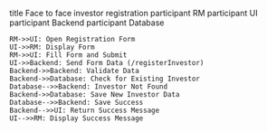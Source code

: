 title Face to face investor registration
participant RM
    participant UI
    participant Backend
    participant Database

    RM->>UI: Open Registration Form
    UI->>RM: Display Form
    RM->>UI: Fill Form and Submit
    UI->>Backend: Send Form Data (/registerInvestor)
    Backend->>Backend: Validate Data
    Backend->>Database: Check for Existing Investor
    Database-->>Backend: Investor Not Found
    Backend->>Database: Save New Investor Data
    Database-->>Backend: Save Success
    Backend-->>UI: Return Success Message
    UI-->>RM: Display Success Message